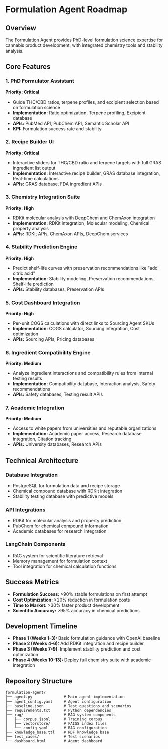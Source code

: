 # Formulation Agent Roadmap

## Overview
The Formulation Agent provides PhD-level formulation science expertise for cannabis product development, with integrated chemistry tools and stability analysis.

## Core Features

### 1. PhD Formulator Assistant
**Priority: Critical**
- Guide THC/CBD ratios, terpene profiles, and excipient selection based on formulation science
- **Implementation:** Ratio optimization, Terpene profiling, Excipient database
- **APIs:** PubMed API, PubChem API, Semantic Scholar API
- **KPI:** Formulation success rate and stability

### 2. Recipe Builder UI
**Priority: Critical**
- Interactive sliders for THC/CBD ratio and terpene targets with full GRAS ingredient list output
- **Implementation:** Interactive recipe builder, GRAS database integration, Real-time calculations
- **APIs:** GRAS database, FDA ingredient APIs

### 3. Chemistry Integration Suite
**Priority: High**
- RDKit molecular analysis with DeepChem and ChemAxon integration
- **Implementation:** RDKit integration, Molecular modeling, Chemical property analysis
- **APIs:** RDKit APIs, ChemAxon APIs, DeepChem services

### 4. Stability Prediction Engine
**Priority: High**
- Predict shelf-life curves with preservation recommendations like "add citric acid"
- **Implementation:** Stability modeling, Preservation recommendations, Shelf-life prediction
- **APIs:** Stability databases, Preservation APIs

### 5. Cost Dashboard Integration
**Priority: High**
- Per-unit COGS calculations with direct links to Sourcing Agent SKUs
- **Implementation:** COGS calculator, Sourcing integration, Cost optimization
- **APIs:** Sourcing APIs, Pricing databases

### 6. Ingredient Compatibility Engine
**Priority: Medium**
- Analyze ingredient interactions and compatibility rules from internal testing results
- **Implementation:** Compatibility database, Interaction analysis, Safety recommendations
- **APIs:** Safety databases, Testing result APIs

### 7. Academic Integration
**Priority: Medium**
- Access to white papers from universities and reputable organizations
- **Implementation:** Academic paper access, Research database integration, Citation tracking
- **APIs:** University databases, Research APIs

## Technical Architecture

### Database Integration
- PostgreSQL for formulation data and recipe storage
- Chemical compound database with RDKit integration
- Stability testing database with predictive models

### API Integrations
- RDKit for molecular analysis and property prediction
- PubChem for chemical compound information
- Academic databases for research integration

### LangChain Components
- RAG system for scientific literature retrieval
- Memory management for formulation context
- Tool integration for chemical calculation functions

## Success Metrics
- **Formulation Success:** >90% stable formulations on first attempt
- **Cost Optimization:** >20% reduction in formulation costs
- **Time to Market:** >30% faster product development
- **Scientific Accuracy:** >95% accuracy in chemical predictions

## Development Timeline
- **Phase 1 (Weeks 1-3):** Basic formulation guidance with OpenAI baseline
- **Phase 2 (Weeks 4-6):** Add RDKit integration and recipe builder
- **Phase 3 (Weeks 7-9):** Implement stability prediction and cost optimization
- **Phase 4 (Weeks 10-13):** Deploy full chemistry suite with academic integration

## Repository Structure
```
formulation-agent/
├── agent.py              # Main agent implementation
├── agent_config.yaml     # Agent configuration
├── baseline.json         # Test questions and scenarios
├── requirements.txt      # Python dependencies
├── rag/                  # RAG system components
│   ├── corpus.jsonl      # Training corpus
│   ├── vectorstore/      # FAISS index files
│   └── config.yaml       # RAG configuration
├── knowledge_base.ttl    # RDF knowledge base
├── test_cases/           # Test scenarios
└── dashboard.html        # Agent dashboard
```